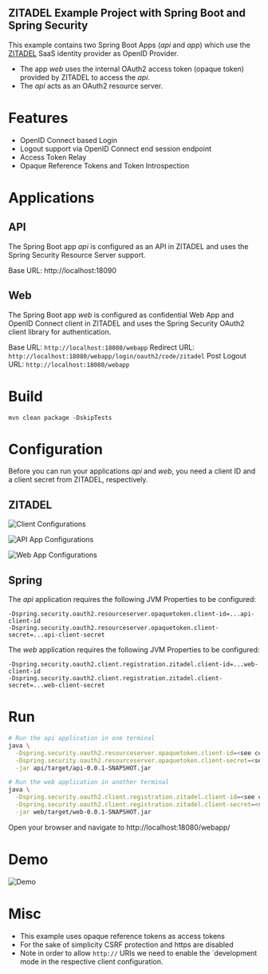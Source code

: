 ZITADEL Example Project with Spring Boot and Spring Security
----

This example contains two Spring Boot Apps (*api* and *app*) which use the [ZITADEL](https://zitadel.ch/) SaaS identity provider as OpenID Provider.

- The app *web* uses the internal OAuth2 access token (opaque token) provided by ZITADEL to access the *api*.
- The *api* acts as an OAuth2 resource server.

# Features
- OpenID Connect based Login
- Logout support via OpenID Connect end session endpoint
- Access Token Relay
- Opaque Reference Tokens and Token Introspection

# Applications

## API

The Spring Boot app *api* is configured as an API in ZITADEL and uses the Spring Security Resource Server support.

Base URL: http://localhost:18090

## Web

The Spring Boot app *web* is configured as confidential Web App and OpenID Connect client in ZITADEL and uses the Spring Security OAuth2 client library
for authentication.

Base URL: `http://localhost:18080/webapp`
Redirect URL: `http://localhost:18080/webapp/login/oauth2/code/zitadel`
Post Logout URL: `http://localhost:18080/webapp`

# Build

```
mvn clean package -DskipTests
```

# Configuration

Before you can run your applications *api* and *web*, you need a client ID and a client secret from ZITADEL, respectively.

## ZITADEL

![Client Configurations](spring-boot-zitadel-config.png)

![API App Configurations](spring-boot-zitadel-config-api-app.png)

![Web App Configurations](spring-boot-zitadel-config-web-app2.png)

## Spring

The *api* application requires the following JVM Properties to be configured:
```
-Dspring.security.oauth2.resourceserver.opaquetoken.client-id=...api-client-id
-Dspring.security.oauth2.resourceserver.opaquetoken.client-secret=...api-client-secret
```

The *web* application requires the following JVM Properties to be configured:
```
-Dspring.security.oauth2.client.registration.zitadel.client-id=...web-client-id
-Dspring.security.oauth2.client.registration.zitadel.client-secret=...web-client-secret
```

# Run

```bash
# Run the api application in one terminal
java \
  -Dspring.security.oauth2.resourceserver.opaquetoken.client-id=<see configuration below> \
  -Dspring.security.oauth2.resourceserver.opaquetoken.client-secret=<see configuration below> \
  -jar api/target/api-0.0.1-SNAPSHOT.jar
```

```bash
# Run the web application in another terminal
java \
  -Dspring.security.oauth2.client.registration.zitadel.client-id=<see configuration below> \
  -Dspring.security.oauth2.client.registration.zitadel.client-secret=<see configuration below> \
  -jar web/target/web-0.0.1-SNAPSHOT.jar
```

Open your browser and navigate to http://localhost:18080/webapp/

# Demo

![Demo](spring-boot-zitadel-demo.gif)

# Misc

- This example uses opaque reference tokens as access tokens
- For the sake of simplicity CSRF protection and https are disabled
- Note in order to allow `http://` URIs we need to enable the `development mode in the respective client configuration.